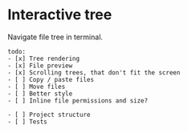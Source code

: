 # Interactive tree

Navigate file tree in terminal.

```
todo:
- [x] Tree rendering
- [x] File preview
- [x] Scrolling trees, that don't fit the screen
- [ ] Copy / paste files
- [ ] Move files
- [ ] Better style
- [ ] Inline file permissions and size?

- [ ] Project structure
- [ ] Tests
```
